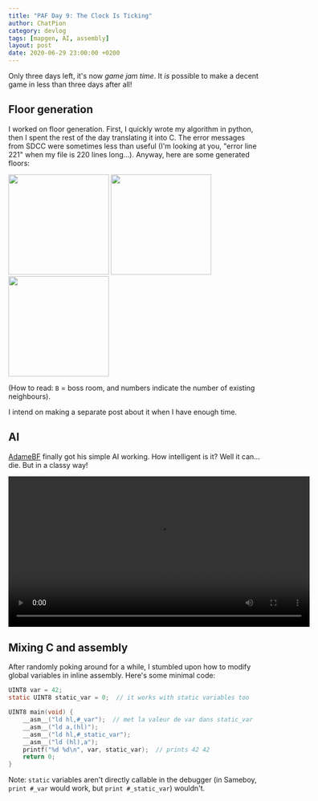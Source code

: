 ```yaml
---
title: "PAF Day 9: The Clock Is Ticking"
author: ChatPion
category: devlog
tags: [mapgen, AI, assembly]
layout: post
date: 2020-06-29 23:00:00 +0200
---
```


Only three days left, it's now _game jam time_. It _is_ possible to make a
decent game in less than three days after all!

## Floor generation

I worked on floor generation. First, I quickly wrote my algorithm in python,
then I spent the rest of the day translating it into C. The error
messages from SDCC were sometimes less than useful (I'm looking at you, "error
line 221" when my file is 220 lines long...). Anyway, here are some generated
floors:

<img src="/gboi-kirby/assets/img/floor/floor1.png" width="200"  /> 
<img src="/gboi-kirby/assets/img/floor/floor2.png" width="200"  /> 
<img src="/gboi-kirby/assets/img/floor/floor3.png" width="200"  /> 

(How to read: `B` = boss room, and numbers indicate the number of existing
neighbours).

I intend on making a separate post about it when I have enough time.

## AI

[AdameBF](https://github.com/AdameBF) finally got his simple AI working. How
intelligent is it? Well it can... die. But in a classy way!

<video autoplay height="300" controls>
  <source src="/gboi-kirby/assets/enemy_death.webm" type="video/webm">
</video>



## Mixing C and assembly

After randomly poking around for a while, I stumbled upon how to modify global
variables in inline assembly. Here's some minimal code:

```c
UINT8 var = 42;
static UINT8 static_var = 0;  // it works with static variables too

UINT8 main(void) {
    __asm__("ld hl,#_var");  // met la valeur de var dans static_var
    __asm__("ld a,(hl)");
    __asm__("ld hl,#_static_var");
    __asm__("ld (hl),a");
    printf("%d %d\n", var, static_var);  // prints 42 42
    return 0;
}
```

Note: `static` variables aren't directly callable in the debugger (in Sameboy,
`print #_var` would work, but `print #_static_var`) wouldn't.
